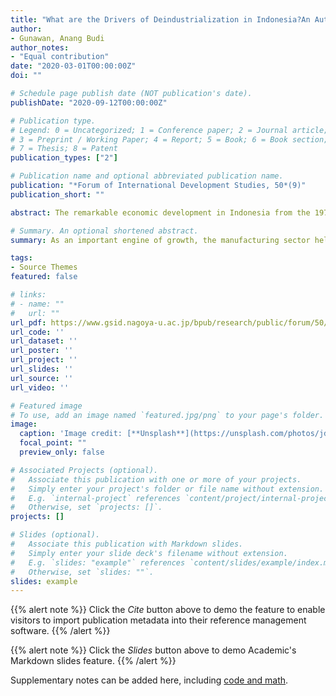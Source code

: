 ```yaml
---
title: "What are the Drivers of Deindustrialization in Indonesia?An Autoregressive Distributed Lag-Bounds Model Approach"
author:
- Gunawan, Anang Budi
author_notes:
- "Equal contribution"
date: "2020-03-01T00:00:00Z"
doi: ""

# Schedule page publish date (NOT publication's date).
publishDate: "2020-09-12T00:00:00Z"

# Publication type.
# Legend: 0 = Uncategorized; 1 = Conference paper; 2 = Journal article;
# 3 = Preprint / Working Paper; 4 = Report; 5 = Book; 6 = Book section;
# 7 = Thesis; 8 = Patent
publication_types: ["2"]

# Publication name and optional abbreviated publication name.
publication: "*Forum of International Development Studies, 50*(9)"
publication_short: ""

abstract: The remarkable economic development in Indonesia from the 1970s through the 1990s cannot be separated from the role that its manufacturing sector played during the same period. As an important engine of growth, the manufacturing sector helped Indonesia in the process of capital accumulation, technology transfer, and productivity growth. However, since the Asian Financial Crisis (AFC) in 1997–1998, the manufacturing sector has tended to grow slower and its share to GDP began to decline in 2001. The purpose of this study is to analyze the determinants of deindustrialization in Indonesia by examining three hypotheses, which are the Secular, Dutch Disease, and Trade hypotheses. Our findings show that all hypotheses hold the econometric ground of cointegration. From a policy standpoint, the results imply that proper exchange rate management and promotion of industries that cater to expanding domestic demand could be effective policies to boost manufacturing share to GDP again. 

# Summary. An optional shortened abstract.
summary: As an important engine of growth, the manufacturing sector helped Indonesia in the process of capital accumulation, technology transfer, and productivity growth. However, since the Asian Financial Crisis (AFC) in 1997–1998, the manufacturing sector has tended to grow slower and its share to GDP began to decline in 2001. Our  results imply that proper exchange rate management and promotion of industries that cater to expanding domestic demand could be effective policies to boost manufacturing share to GDP again. 

tags:
- Source Themes
featured: false

# links:
# - name: ""
#   url: ""
url_pdf: https://www.gsid.nagoya-u.ac.jp/bpub/research/public/forum/50/09.pdf
url_code: ''
url_dataset: ''
url_poster: ''
url_project: ''
url_slides: ''
url_source: ''
url_video: ''

# Featured image
# To use, add an image named `featured.jpg/png` to your page's folder. 
image:
  caption: 'Image credit: [**Unsplash**](https://unsplash.com/photos/jdD8gXaTZsc)'
  focal_point: ""
  preview_only: false

# Associated Projects (optional).
#   Associate this publication with one or more of your projects.
#   Simply enter your project's folder or file name without extension.
#   E.g. `internal-project` references `content/project/internal-project/index.md`.
#   Otherwise, set `projects: []`.
projects: []

# Slides (optional).
#   Associate this publication with Markdown slides.
#   Simply enter your slide deck's filename without extension.
#   E.g. `slides: "example"` references `content/slides/example/index.md`.
#   Otherwise, set `slides: ""`.
slides: example
---
```


{{% alert note %}}
Click the *Cite* button above to demo the feature to enable visitors to import publication metadata into their reference management software.
{{% /alert %}}

{{% alert note %}}
Click the *Slides* button above to demo Academic's Markdown slides feature.
{{% /alert %}}

Supplementary notes can be added here, including [code and math](https://sourcethemes.com/academic/docs/writing-markdown-latex/).

